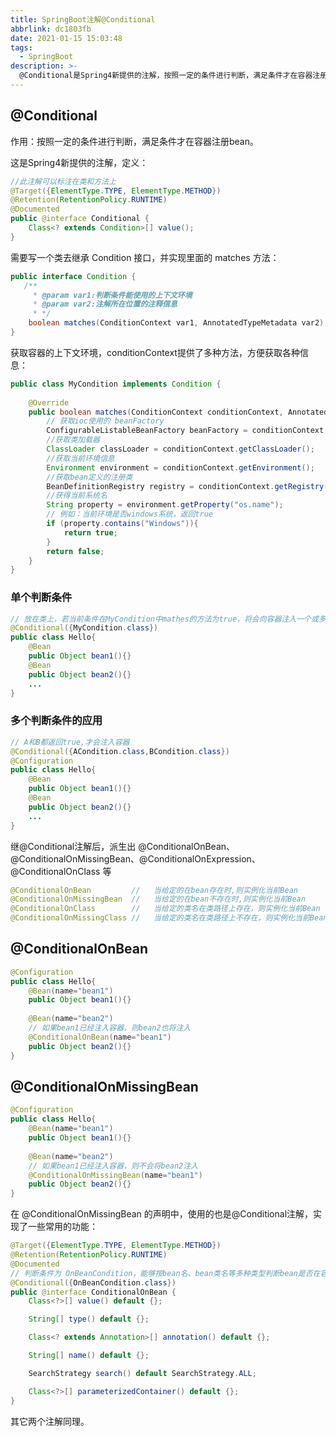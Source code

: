 ```yaml
---
title: SpringBoot注解@Conditional
abbrlink: dc1803fb
date: 2021-01-15 15:03:48
tags:
  - SpringBoot
description: >-
  @Conditional是Spring4新提供的注解，按照一定的条件进行判断，满足条件才在容器注册bean。
---
```




## @Conditional

作用：按照一定的条件进行判断，满足条件才在容器注册bean。

这是Spring4新提供的注解，定义：

```java
//此注解可以标注在类和方法上
@Target({ElementType.TYPE, ElementType.METHOD})
@Retention(RetentionPolicy.RUNTIME) 
@Documented
public @interface Conditional {
    Class<? extends Condition>[] value();
}
```

需要写一个类去继承 Condition 接口，并实现里面的 matches 方法：

```java
public interface Condition {
   /**
     * @param var1:判断条件能使用的上下文环境
     * @param var2:注解所在位置的注释信息
     * */
    boolean matches(ConditionContext var1, AnnotatedTypeMetadata var2);
}
```

获取容器的上下文环境，conditionContext提供了多种方法，方便获取各种信息：

```java
public class MyCondition implements Condition {
 
    @Override
    public boolean matches(ConditionContext conditionContext, AnnotatedTypeMetadata annotatedTypeMetadata) {
        // 获取ioc使用的 beanFactory
        ConfigurableListableBeanFactory beanFactory = conditionContext.getBeanFactory();
        //获取类加载器
        ClassLoader classLoader = conditionContext.getClassLoader();
        //获取当前环境信息
        Environment environment = conditionContext.getEnvironment();
        //获取bean定义的注册类
        BeanDefinitionRegistry registry = conditionContext.getRegistry();
        //获得当前系统名
        String property = environment.getProperty("os.name");
        // 例如：当前环境是否windows系统，返回true
        if (property.contains("Windows")){
            return true;
        }
        return false;
    }
}
```

### 单个判断条件

```java
// 放在类上，若当前条件在MyCondition中mathes的方法为true，将会向容器注入一个或多个bean
@Conditional({MyCondition.class})
public class Hello{
    @Bean
    public Object bean1(){}
    @Bean
    public Object bean2(){}
    ...
}
```

### 多个判断条件的应用

```java
// A和B都返回true,才会注入容器
@Conditional({ACondition.class,BCondition.class})
@Configuration
public class Hello{
    @Bean
    public Object bean1(){}
    @Bean
    public Object bean2(){}
    ...
}
```

继@Conditional注解后，派生出 @ConditionalOnBean、@ConditionalOnMissingBean、@ConditionalOnExpression、@ConditionalOnClass 等

```java
@ConditionalOnBean         //	当给定的在bean存在时,则实例化当前Bean
@ConditionalOnMissingBean  //	当给定的在bean不存在时,则实例化当前Bean
@ConditionalOnClass        //	当给定的类名在类路径上存在，则实例化当前Bean
@ConditionalOnMissingClass //	当给定的类名在类路径上不存在，则实例化当前Bean
```

## @ConditionalOnBean

```java
@Configuration
public class Hello{
    @Bean(name="bean1")
    public Object bean1(){}
   
    @Bean(name="bean2")
    // 如果bean1已经注入容器，则bean2也将注入
    @ConditionalOnBean(name="bean1")
    public Object bean2(){}
}
```

## @ConditionalOnMissingBean

```java
@Configuration
public class Hello{
    @Bean(name="bean1")
    public Object bean1(){}
   
    @Bean(name="bean2")
    // 如果bean1已经注入容器，则不会将bean2注入
    @ConditionalOnMissingBean(name="bean1")
    public Object bean2(){}
}
```

在 @ConditionalOnMissingBean 的声明中，使用的也是@Conditional注解，实现了一些常用的功能：

```java
@Target({ElementType.TYPE, ElementType.METHOD})
@Retention(RetentionPolicy.RUNTIME)
@Documented
// 判断条件为 OnBeanCondition，能够按bean名、bean类名等多种类型判断bean是否在容器
@Conditional({OnBeanCondition.class})
public @interface ConditionalOnBean {
    Class<?>[] value() default {};

    String[] type() default {};

    Class<? extends Annotation>[] annotation() default {};

    String[] name() default {};

    SearchStrategy search() default SearchStrategy.ALL;

    Class<?>[] parameterizedContainer() default {};
}
```

其它两个注解同理。
